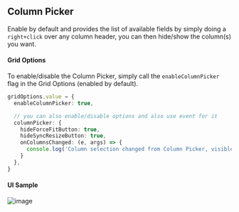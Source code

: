 ## Column Picker
Enable by default and provides the list of available fields by simply doing a `right+click` over any column header, you can then hide/show the column(s) you want.

#### Grid Options
To enable/disable the Column Picker, simply call the `enableColumnPicker` flag in the Grid Options (enabled by default).

```ts
gridOptions.value = {
  enableColumnPicker: true,

  // you can also enable/disable options and also use event for it
  columnPicker: {
    hideForceFitButton: true,
    hideSyncResizeButton: true,
    onColumnsChanged: (e, args) => {
      console.log('Column selection changed from Column Picker, visible columns: ', args.visibleColumns);
    }
  },
}
```
#### UI Sample
![image](https://user-images.githubusercontent.com/643976/71301681-6cfc3a00-2370-11ea-9c84-be880f345bcd.png)